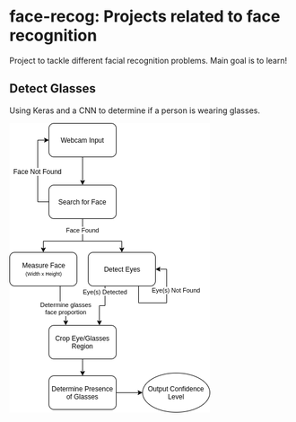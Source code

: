 # face-recog: Projects related to face recognition
Project to tackle different facial recognition problems. Main goal is to learn!


## Detect Glasses

Using Keras and a CNN to determine if a person is wearing glasses.

![Detect Glasses Workflow Diagram](https://github.com/keving3ng/face-recog/blob/master/diagrams/Glasses_Recog_Pipeline_v1.png)
